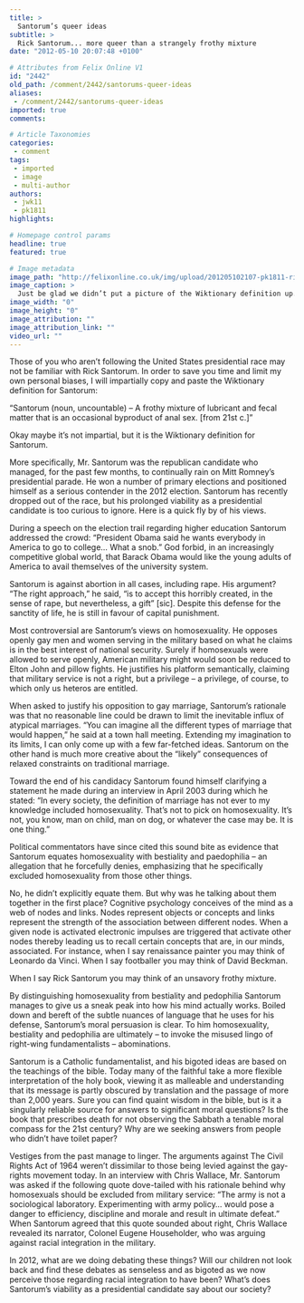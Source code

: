 ```yaml
---
title: >
  Santorum’s queer ideas
subtitle: >
  Rick Santorum... more queer than a strangely frothy mixture
date: "2012-05-10 20:07:48 +0100"

# Attributes from Felix Online V1
id: "2442"
old_path: /comment/2442/santorums-queer-ideas
aliases:
 - /comment/2442/santorums-queer-ideas
imported: true
comments:

# Article Taxonomies
categories:
 - comment
tags:
 - imported
 - image
 - multi-author
authors:
 - jwk11
 - pk1811
highlights:

# Homepage control params
headline: true
featured: true

# Image metadata
image_path: "http://felixonline.co.uk/img/upload/201205102107-pk1811-rick-santorum.jpg"
image_caption: >
  Just be glad we didn’t put a picture of the Wiktionary definition up...
image_width: "0"
image_height: "0"
image_attribution: ""
image_attribution_link: ""
video_url: ""
---
```


Those of you who aren’t following the United States presidential race may not be familiar with Rick Santorum. In order to save you time and limit my own personal biases, I will impartially copy and paste the Wiktionary definition for Santorum:

“Santorum (noun, uncountable) – A frothy mixture of lubricant and fecal matter that is an occasional byproduct of anal sex. [from 21st c.]”

Okay maybe it’s not impartial, but it is the Wiktionary definition for Santorum.

More specifically, Mr. Santorum was the republican candidate who managed, for the past few months, to continually rain on Mitt Romney’s presidential parade. He won a number of primary elections and positioned himself as a serious contender in the 2012 election. Santorum has recently dropped out of the race, but his prolonged viability as a presidential candidate is too curious to ignore. Here is a quick fly by of his views.

During a speech on the election trail regarding higher education Santorum addressed the crowd: “President Obama said he wants everybody in America to go to college… What a snob.” God forbid, in an increasingly competitive global world, that Barack Obama would like the young adults of America to avail themselves of the university system.

Santorum is against abortion in all cases, including rape. His argument? “The right approach,” he said, “is to accept this horribly created, in the sense of rape, but nevertheless, a gift” [sic]. Despite this defense for the sanctity of life, he is still in favour of capital punishment.

Most controversial are Santorum’s views on homosexuality. He opposes openly gay men and women serving in the military based on what he claims is in the best interest of national security. Surely if homosexuals were allowed to serve openly, American military might would soon be reduced to Elton John and pillow fights. He justifies his platform semantically, claiming that military service is not a right, but a privilege – a privilege, of course, to which only us heteros are entitled.

When asked to justify his opposition to gay marriage, Santorum’s rationale was that no reasonable line could be drawn to limit the inevitable influx of atypical marriages. “You can imagine all the different types of marriage that would happen,” he said at a town hall meeting. Extending my imagination to its limits, I can only come up with a few far-fetched ideas. Santorum on the other hand is much more creative about the “likely” consequences of relaxed constraints on traditional marriage.

Toward the end of his candidacy Santorum found himself clarifying a statement he made during an interview in April 2003 during which he stated: “In every society, the definition of marriage has not ever to my knowledge included homosexuality. That’s not to pick on homosexuality. It’s not, you know, man on child, man on dog, or whatever the case may be. It is one thing.”

Political commentators have since cited this sound bite as evidence that Santorum equates homosexuality with bestiality and paedophilia – an allegation that he forcefully denies, emphasizing that he specifically excluded homosexuality from those other things.

No, he didn’t explicitly equate them. But why was he talking about them together in the first place? Cognitive psychology conceives of the mind as a web of nodes and links. Nodes represent objects or concepts and links represent the strength of the association between different nodes. When a given node is activated electronic impulses are triggered that activate other nodes thereby leading us to recall certain concepts that are, in our minds, associated. For instance, when I say renaissance painter you may think of Leonardo da Vinci. When I say footballer you may think of David Beckman.

When I say Rick Santorum you may think of an unsavory frothy mixture.

By distinguishing homosexuality from bestiality and pedophilia Santorum manages to give us a sneak peak into how his mind actually works. Boiled down and bereft of the subtle nuances of language that he uses for his defense, Santorum’s moral persuasion is clear. To him homosexuality, bestiality and pedophilia are ultimately – to invoke the misused lingo of right-wing fundamentalists – abominations.

Santorum is a Catholic fundamentalist, and his bigoted ideas are based on the teachings of the bible. Today many of the faithful take a more flexible interpretation of the holy book, viewing it as malleable and understanding that its message is partly obscured by translation and the passage of more than 2,000 years. Sure you can find quaint wisdom in the bible, but is it a singularly reliable source for answers to significant moral questions? Is the book that prescribes death for not observing the Sabbath a tenable moral compass for the 21st century? Why are we seeking answers from people who didn’t have toilet paper?

Vestiges from the past manage to linger. The arguments against The Civil Rights Act of 1964 weren’t dissimilar to those being levied against the gay-rights movement today. In an interview with Chris Wallace, Mr. Santorum was asked if the following quote dove-tailed with his rationale behind why homosexuals should be excluded from military service: “The army is not a sociological laboratory. Experimenting with army policy… would pose a danger to efficiency, discipline and morale and result in ultimate defeat.” When Santorum agreed that this quote sounded about right, Chris Wallace revealed its narrator, Colonel Eugene Householder, who was arguing against racial integration in the military.

In 2012, what are we doing debating these things? Will our children not look back and find these debates as senseless and as bigoted as we now perceive those regarding racial integration to have been? What’s does Santorum’s viability as a presidential candidate say about our society?
